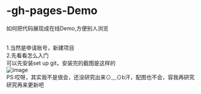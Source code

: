 # -gh-pages-Demo
如何把代码展现成在线Demo,方便别人浏览

<br>1.当然是申请账号，新建项目
<br>2.先看看怎么入门
      <br>可以先安装set up git，安装完的截图是这样的
      <br> ![image](http://github.com/Hiooary/-gh-pages-Demo/master/images/install_git.png)
<br>PS:哎呀，其实我不是很会，还没研究出来⊙﹏⊙b汗，配图也不会，容我再研究 研究再来更新吧
